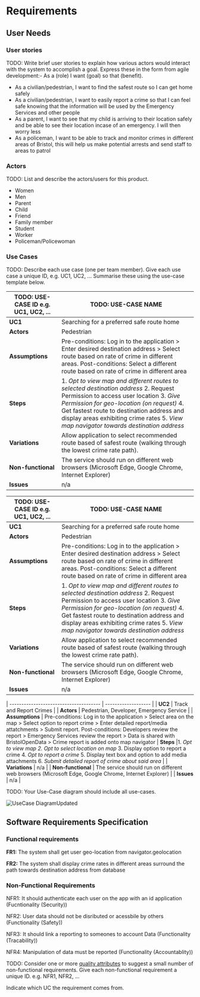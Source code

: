 # Requirements

## User Needs

### User stories
TODO: Write brief user stories to explain how various actors would interact with the system to accomplish a goal.
    Express these in the form from agile development:- As a (role) I want (goal) so that (benefit).
    
- As a civilian/pedestrian, I want to find the safest route so I can get home safely
- As a civilian/pedestrian, I want to easily report a crime so that I can feel safe knowing that the information will be used by the Emergency Services and other people
- As a parent, I want to see that my child is arriving to their location safely and be able to see their location incase of an emergency. I will then worry less
- As a policeman, I want to be able to track and monitor crimes in different areas of Bristol, this will help us make potential arrests and send staff to areas to patrol
   

### Actors
TODO: List and describe the actors/users for this product.

- Women
- Men
- Parent
- Child
- Friend
- Family member
- Student
- Worker
- Policeman/Policewoman

### Use Cases
TODO: Describe each use case (one per team member).
    Give each use case a unique ID, e.g. UC1, UC2, ...
    Summarise these using the use-case template below.

| TODO: USE-CASE ID e.g. UC1, UC2, ... | TODO: USE-CASE NAME | 
| -------------------------------------- | ------------------- |
| **UC1** | Searching for a preferred safe route home |
| **Actors** | Pedestrian |
| **Assumptions** | Pre-conditions: Log in to the application > Enter desired destination address > Select route based on rate of  crime in different areas. Post-conditions: Select a different route based on rate of crime in different area
| **Steps** | 1. *Opt to view map and different routes to selected destination address* 2. Request Permission to access user location 3. *Give Permission for geo-location (on request)* 4. Get fastest route to destination address and display areas exhibiting crime rates 5. *View map navigator towards destination address* |
| **Variations** | Allow application to select recommended route based of safest route (walking through the lowest crime rate path). |
| **Non-functional** | The service should run on different web browsers (Microsoft Edge, Google Chrome, Internet Explorer) |
| **Issues** | n/a |

| TODO: USE-CASE ID e.g. UC1, UC2, ... | TODO: USE-CASE NAME | 
| -------------------------------------- | ------------------- |
| **UC1** | Searching for a preferred safe route home |
| **Actors** | Pedestrian |
| **Assumptions** | Pre-conditions: Log in to the application > Enter desired destination address > Select route based on rate of  crime in different areas. Post-conditions: Select a different route based on rate of crime in different area
| **Steps** | 1. *Opt to view map and different routes to selected destination address* 2. Request Permission to access user location 3. *Give Permission for geo-location (on request)* 4. Get fastest route to destination address and display areas exhibiting crime rates 5. *View map navigator towards destination address* |
| **Variations** | Allow application to select recommended route based of safest route (walking through the lowest crime rate path). |
| **Non-functional** | The service should run on different web browsers (Microsoft Edge, Google Chrome, Internet Explorer) |
| **Issues** | n/a |

| -------------------------------------- | ------------------- |
| **UC2** | Track and Report Crimes |
| **Actors** | Pedestrian, Developer, Emergency Service |
| **Assumptions** | Pre-conditions: Log in to the application > Select area on the map > Select option to report crime > Enter detailed report/media attatchments > Submit report. Post-conditions: Developers review the report > Emergency Services review the report > Data is shared with BristolOpenData > Crime report is added onto map navigator
| **Steps** |1. *Opt to view map 2. Opt to select location on map* 3. Display option to report a crime 4. *Opt to report a crime* 5. Display text box and option to add media attachments 6. *Submit detailed report of crime about said area* |
| **Variations** | n/a |
| **Non-functional** | The service should run on different web browsers (Microsoft Edge, Google Chrome, Internet Explorer) |
| **Issues** | n/a |

TODO: Your Use-Case diagram should include all use-cases.


![UseCase DiagramUpdated](https://user-images.githubusercontent.com/93520494/142854598-5aa67f6b-c627-46f6-9dd8-b2fef9871848.png)

## Software Requirements Specification
### Functional requirements
**FR1:** The system shall get user geo-location from navigator.geolocation

**FR2:** The system shall display crime rates in different areas surround the path towards destination address from database


### Non-Functional Requirements
NFR1: It should authenticate each user on the app with an id application (Fucntionality (Security))

NFR2: User data should not be disributed or acessbile by others (Functionality (Safety))

NFR3: It should link a reporting to someones to account Data (Functionality (Tracability))

NFR4: Manipulation of data must be reported (Functionality (Accountablity))

TODO: Consider one or more [quality attributes](https://en.wikipedia.org/wiki/ISO/IEC_9126) to suggest a small number of non-functional requirements.
Give each non-functional requirement a unique ID. e.g. NFR1, NFR2, ...

Indicate which UC the requirement comes from.
